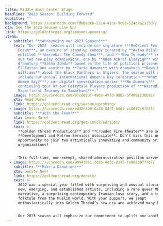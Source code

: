 ```yaml
---
title: Middle East Center Stage
headline: "2023 Season: Building Forward"
subtitle: ""
background: https://ucarecdn.com/fd60adeb-21c4-42ce-9c08-524daa2115d7/
cta: See the 2023 Season Line Up!
link: https://goldenthread.org/season/upcoming/
items:
  - subtitle: "**Announcing our 2023 Season!**"
    text: "Our 2023  season will include our signature ***ReOrient Festival and
      Forum***, an evening of stand-up comedy curated by **Wafaa Bilal**
      entitled ***Amreeka: The Comedy Show***, and ***New Threads*** readings of
      our two new play commissions, one by **Adam Ashraf Elsayigh** with
      dramaturg **Salma Zohdi** based on the life of political prisoner Alaa Abd
      El-Fattah and another by **Tariq Hamami** with dramaturg **Dawn Monique
      Williams** about the Black Panthers in Algiers. The season will also
      include our annual International Women's Day celebration ***What Do the
      Women Say?***, our digital conversation series ***No Summary***, and the
      continuing tour of our Fairytale Players production of ***Nasrudin’s
      Magnificent Journey to Samarkand***."
    image: https://ucarecdn.com/87cd68bf-490a-47fd-980a-5f4091230b82/
    cta: Read More!
    link: https://goldenthread.org/season/upcoming/
  - image: https://ucarecdn.com/ed42c498-da38-44d7-b5d9-cc0612c5f23f/
    subtitle: "**Join the Team!**"
    cta: Learn More!
    link: https://goldenthread.org/get-involved/jobs/
    text: >-
      **Golden Thread Productions** and **Crowded Fire Theater** are seeking a
      **Development and Patron Services Associate**. Don't miss this unique
      opportunity to join two artistically innovative and community oriented
      organizations!


      This full-time, non-exempt, shared administrative position serves both companies, which operate in partnership with each other, having shared functions such as rehearsal and administrative space, artistic programming, vendors, services, and audience outreach efforts, by providing support for development and patron services through the management of patron and donor information. This team member will foster audience and donor development goals by performing administrative donor cultivation procedures, providing exceptional customer service, and processing accurate box office and donation information.
  - image: https://ucarecdn.com/9094f861-fc8b-4e5c-8275-fe002b0777d7/
    subtitle: "**Make a Donation!**"
    cta: Donate Now!
    link: https://goldenthread.org/donate/
    text: >-
      2022 was a special year filled with surprising and unusual stories from
      new, emerging, and established artists, including a rare queer MENA
      narrative, a surprising contemporary Iranian love story, and a treasured
      folktale from the Muslim world. With your support, we leapt
      enthusiastically into Golden Thread’s new era and achieved many heights!


      Our 2023 season will emphasize our commitment to uplift one another by exploring ways to connect, cope, and be moved to make change. Join us as we look for comfort in comic relief, seek unity in collaboration, and find inspiration in the stories of those fighting for justice and equality. Make your contribution today!
---
```

